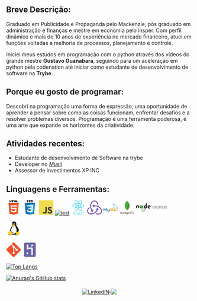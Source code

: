 ## Breve Descrição:

Graduado em Publicidade e Propaganda pelo Mackenzie, pós graduado em administração e finanças e mestre em economia pelo insper. Com perfil dinâmico e mais de 10 anos de experiência no mercado financeiro, atuei em funções voltadas a melhoria de processos, planejamento e controle. 

Iniciei meus estudos em programação com o python através dos vídeos do grande mestre <strong>Gustavo Guanabara</strong>, seguindo para um aceleração em python pela codenation até iniciar como estudante de desenvolvimento de software na <strong>Trybe</strong>.

## Porque eu gosto de programar:

 Descobri na programação uma forma de expressão, uma oportunidade de aprender a pensar sobre como as coisas funcionam, enfrentar desafios e a resolver problemas diversos. Programação é uma ferramenta poderosa, é uma arte que expande os horizontes da criatividade.

 ## Atividades recentes:

- Estudante de desenvolvimento de Software na trybe
- Developer no _[Musii](https://musii.app/)_
- Assessor de investimentos XP INC

## Linguagens e Ferramentas:

<p style="width:100%">
  <a target="_blank" rel="noopener noreferrer" href="https://raw.githubusercontent.com/devicons/devicon/master/icons/html5/html5-original-wordmark.svg"><img src="https://raw.githubusercontent.com/devicons/devicon/master/icons/html5/html5-original-wordmark.svg" alt="html5" style="max-width:100%;" width="40" height="40"></a> 
  <a target="_blank" rel="noopener noreferrer" href="https://raw.githubusercontent.com/devicons/devicon/master/icons/css3/css3-original-wordmark.svg"><img src="https://raw.githubusercontent.com/devicons/devicon/master/icons/css3/css3-original-wordmark.svg" alt="css3" style="max-width:100%;" width="40" height="40"></a> 
  <a target="_blank" rel="noopener noreferrer" href="https://raw.githubusercontent.com/devicons/devicon/master/icons/javascript/javascript-original.svg"><img src="https://raw.githubusercontent.com/devicons/devicon/master/icons/javascript/javascript-original.svg" alt="javascript" style="max-width:100%;" width="40" height="40"></a> 
  <a target="_blank" rel="noopener noreferrer" href="https://camo.githubusercontent.com/ae61b0ddad90a6f9be866adec7dbca2dcca1819e3204f07916d6f34ae058b4c9/68747470733a2f2f7777772e6c6561726e73746f7279626f6f6b2e636f6d2f696e74726f2d746f2d73746f7279626f6f6b2f6c6f676f2d6a6573742e706e67"><img src="https://camo.githubusercontent.com/ae61b0ddad90a6f9be866adec7dbca2dcca1819e3204f07916d6f34ae058b4c9/68747470733a2f2f7777772e6c6561726e73746f7279626f6f6b2e636f6d2f696e74726f2d746f2d73746f7279626f6f6b2f6c6f676f2d6a6573742e706e67" alt="jest" data-canonical-src="https://www.learnstorybook.com/intro-to-storybook/logo-jest.png" style="max-width:100%;" width="40" height="40"></a>
  <a target="_blank" rel="noopener noreferrer" href="https://raw.githubusercontent.com/devicons/devicon/master/icons/react/react-original-wordmark.svg"><img src="https://raw.githubusercontent.com/devicons/devicon/master/icons/react/react-original-wordmark.svg" alt="react" style="max-width:100%;" width="40" height="40"></a> 
  <a target="_blank" rel="noopener noreferrer" href="https://raw.githubusercontent.com/devicons/devicon/master/icons/redux/redux-original.svg"><img src="https://raw.githubusercontent.com/devicons/devicon/master/icons/redux/redux-original.svg" alt="redux" style="max-width:100%;" width="40" height="40"></a> 
  <a target="_blank" rel="noopener noreferrer" href="https://raw.githubusercontent.com/devicons/devicon/master/icons/mysql/mysql-original-wordmark.svg"><img src="https://raw.githubusercontent.com/devicons/devicon/master/icons/mysql/mysql-original-wordmark.svg" alt="mysql" style="max-width:100%;" width="40" height="40"></a> 
  <a target="_blank" rel="noopener noreferrer" href="https://raw.githubusercontent.com/devicons/devicon/master/icons/mongodb/mongodb-original-wordmark.svg"><img src="https://raw.githubusercontent.com/devicons/devicon/master/icons/mongodb/mongodb-original-wordmark.svg" alt="mongodb" style="max-width:100%;" width="40" height="40"></a> 
  <a target="_blank" rel="noopener noreferrer" href="https://raw.githubusercontent.com/devicons/devicon/master/icons/nodejs/nodejs-original-wordmark.svg"><img src="https://raw.githubusercontent.com/devicons/devicon/master/icons/nodejs/nodejs-original-wordmark.svg" alt="nodejs" style="max-width:100%;" width="40" height="40"></a> 
  <a target="_blank" rel="noopener noreferrer" href="https://raw.githubusercontent.com/devicons/devicon/master/icons/express/express-original-wordmark.svg"><img src="https://raw.githubusercontent.com/devicons/devicon/master/icons/express/express-original-wordmark.svg" alt="express" style="max-width:100%;" width="40" height="40"></a> 

  <a target="_blank" rel="noopener noreferrer" href="https://raw.githubusercontent.com/devicons/devicon/master/icons/linux/linux-original.svg"><img src="https://raw.githubusercontent.com/devicons/devicon/master/icons/linux/linux-original.svg" alt="linux" style="max-width:100%;" width="40" height="40"></a>

  <a target="_blank" rel="noopener noreferrer" href="https://raw.githubusercontent.com/devicons/devicon/master/icons/git/git-original.svg"><img src="https://raw.githubusercontent.com/devicons/devicon/master/icons/git/git-original.svg" alt="git" style="max-width:100%;" width="40" height="40"></a> 
  <a target="_blank" rel="noopener noreferrer" href="https://raw.githubusercontent.com/devicons/devicon/master/icons/heroku/heroku-plain.svg"><img src="https://raw.githubusercontent.com/devicons/devicon/master/icons/heroku/heroku-plain.svg" alt="heroku" style="max-width:100%;" width="40" height="40"></a>
</p>

[![Top Langs](https://github-readme-stats.vercel.app/api/top-langs/?username=kramerProject&layout=compact)](https://github.com/anuraghazra/github-readme-stats)

[![Anurag's GitHub stats](https://github-readme-stats.vercel.app/api?username=kramerProject)](https://github.com/anuraghazra/github-readme-stats)

<header>
  <a href="https://www.linkedin.com/in/kramer-silva/" rel="nofollow">
    <img alt="LinkedIN" src="https://camo.githubusercontent.com/e8fe9653ec07491882585f464af2a8d9e0ae40909eebaf68742c7cae6a1e9337/68747470733a2f2f696d6167652e666c617469636f6e2e636f6d2f69636f6e732f7376672f313338342f313338343031342e737667" data-canonical-src="https://image.flaticon.com/icons/svg/1384/1384014.svg" style="max-width:100%;" width="38px" align="middle">
  </a>
  <a href="https://github.com/kramerProject">
    <img src="https://camo.githubusercontent.com/9ef624866a1fb42e96fbc8dbb209283e42b1717511f3646f152677095038e5ba/68747470733a2f2f63646e2e69636f6e73636f75742e636f6d2f69636f6e2f667265652f706e672d3235362f6769746875622d3130382d3433383030382e706e67" data-canonical-src="https://cdn.iconscout.com/icon/free/png-256/github-108-438008.png" style="max-width:100%;" width="38px" align="middle">
  </a>
</header>
